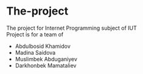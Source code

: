 # The-project
The project for Internet Programming subject of IUT
<br>
Project is for a team of 
<br><ul>
<li>Abdulbosid Khamidov
<li>Madina Saidova
<li>Muslimbek Abduganiyev
<li>Darkhonbek Mamataliev
</ul>
